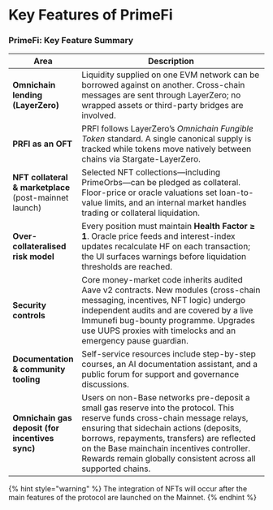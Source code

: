 # Key Features of PrimeFi

### PrimeFi: Key Feature Summary

<table><thead><tr><th>Area</th><th width="468">Description</th></tr></thead><tbody><tr><td><strong>Omnichain lending (LayerZero)</strong></td><td>Liquidity supplied on one EVM network can be borrowed against on another. Cross-chain messages are sent through LayerZero; no wrapped assets or third-party bridges are involved.</td></tr><tr><td><strong>PRFI as an OFT</strong></td><td>PRFI follows LayerZero’s <em>Omnichain Fungible Token</em> standard. A single canonical supply is tracked while tokens move natively between chains via Stargate-LayerZero.</td></tr><tr><td><strong>NFT collateral &#x26; marketplace</strong> (post-mainnet launch)</td><td>Selected NFT collections—including PrimeOrbs—can be pledged as collateral. Floor-price or oracle valuations set loan-to-value limits, and an internal market handles trading or collateral liquidation.</td></tr><tr><td><strong>Over-collateralised risk model</strong></td><td>Every position must maintain <strong>Health Factor ≥ 1</strong>. Oracle price feeds and interest-index updates recalculate HF on each transaction; the UI surfaces warnings before liquidation thresholds are reached.</td></tr><tr><td><strong>Security controls</strong></td><td>Core money-market code inherits audited Aave v2 contracts. New modules (cross-chain messaging, incentives, NFT logic) undergo independent audits and are covered by a live Immunefi bug-bounty programme. Upgrades use UUPS proxies with timelocks and an emergency pause guardian.</td></tr><tr><td><strong>Documentation &#x26; community tooling</strong></td><td>Self-service resources include step-by-step courses, an AI documentation assistant, and a public forum for support and governance discussions.</td></tr><tr><td><strong>Omnichain gas deposit (for incentives sync)</strong></td><td>Users on non-Base networks pre-deposit a small gas reserve into the protocol. This reserve funds cross-chain message relays, ensuring that sidechain actions (deposits, borrows, repayments, transfers) are reflected on the Base mainchain incentives controller. Rewards remain globally consistent across all supported chains.</td></tr></tbody></table>

{% hint style="warning" %}
The integration of NFTs will occur after the main features of the protocol are launched on the Mainnet.
{% endhint %}





